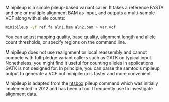 Minipileup is a simple pileup-based variant caller. It takes a reference FASTA
and one or multiple alignment BAM as input, and outputs a multi-sample VCF along with
allele counts:
```sh
minipileup -yf ref.fa aln1.bam aln2.bam > var.vcf
```
You can adjust mapping quality, base quality, alignment length and allele count
thresholds, or specify regions on the command line.

Minipileup does not use realignment or local reassembly and cannot compete with
full-pledge variant callers such as GATK on typical input. Nonetheless, you
might find it useful for counting alleles in applications GATK is not designed
for. In principle, you can parse the samtools mpileup output to generate a VCF
but minipileup is faster and more convenient.

Minipileup is adapted from the [htsbox][htsbox] pileup command which was
initially implemented in 2012 and has been a tool I frequently use to
investigate alignment data.

[htsbox]: https://github.com/lh3/htsbox
